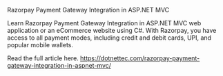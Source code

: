 Razorpay Payment Gateway Integration in ASP.NET MVC

Learn Razorpay Payment Gateway Integration in ASP.NET MVC web application or an eCommerce website using C#. With Razorpay, you have access to all payment modes, including credit and debit cards, UPI, and popular mobile wallets.

Read the full article here. https://dotnettec.com/razorpay-payment-gateway-integration-in-aspnet-mvc/
